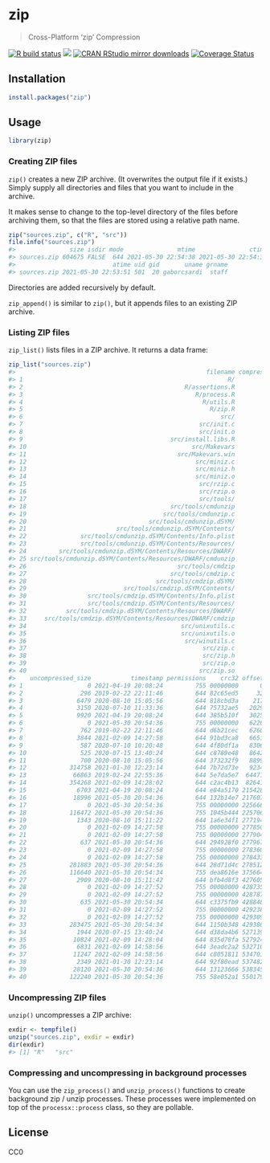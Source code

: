 
<!-- README.md is generated from README.Rmd. Please edit that file -->

# zip

> Cross-Platform ‘zip’ Compression

<!-- badges: start -->

[![R build
status](https://github.com/r-lib/zip/workflows/R-CMD-check/badge.svg)](https://github.com/r-lib/zip/actions)
[![](https://www.r-pkg.org/badges/version/zip)](https://www.r-pkg.org/pkg/zip)
[![CRAN RStudio mirror
downloads](https://cranlogs.r-pkg.org/badges/zip)](https://www.r-pkg.org/pkg/zip)
[![Coverage
Status](https://img.shields.io/codecov/c/github/r-lib/zip/main.svg)](https://codecov.io/github/r-lib/zip?branch=main)
<!-- badges: end -->

## Installation

``` r
install.packages("zip")
```

## Usage

``` r
library(zip)
```

### Creating ZIP files

`zip()` creates a new ZIP archive. (It overwrites the output file if it
exists.) Simply supply all directories and files that you want to
include in the archive.

It makes sense to change to the top-level directory of the files before
archiving them, so that the files are stored using a relative path name.

``` r
zip("sources.zip", c("R", "src"))
file.info("sources.zip")
#>               size isdir mode               mtime               ctime
#> sources.zip 604675 FALSE  644 2021-05-30 22:54:38 2021-05-30 22:54:38
#>                           atime uid gid       uname grname
#> sources.zip 2021-05-30 22:53:51 501  20 gaborcsardi  staff
```

Directories are added recursively by default.

`zip_append()` is similar to `zip()`, but it appends files to an
existing ZIP archive.

### Listing ZIP files

`zip_list()` lists files in a ZIP archive. It returns a data frame:

``` r
zip_list("sources.zip")
#>                                                     filename compressed_size
#> 1                                                         R/               0
#> 2                                             R/assertions.R             125
#> 3                                                R/process.R            1755
#> 4                                                  R/utils.R             941
#> 5                                                    R/zip.R            3148
#> 6                                                       src/               0
#> 7                                                 src/init.c             335
#> 8                                                 src/init.o            1599
#> 9                                         src/install.libs.R             272
#> 10                                              src/Makevars             199
#> 11                                          src/Makevars.win             273
#> 12                                               src/miniz.c           55180
#> 13                                               src/miniz.h           18113
#> 14                                               src/miniz.o          132730
#> 15                                                src/rzip.c            2123
#> 16                                                src/rzip.o            8003
#> 17                                                src/tools/               0
#> 18                                        src/tools/cmdunzip           51424
#> 19                                      src/tools/cmdunzip.c             590
#> 20                                  src/tools/cmdunzip.dSYM/               0
#> 21                         src/tools/cmdunzip.dSYM/Contents/               0
#> 22               src/tools/cmdunzip.dSYM/Contents/Info.plist             304
#> 23               src/tools/cmdunzip.dSYM/Contents/Resources/               0
#> 24         src/tools/cmdunzip.dSYM/Contents/Resources/DWARF/               0
#> 25 src/tools/cmdunzip.dSYM/Contents/Resources/DWARF/cmdunzip           97049
#> 26                                          src/tools/cmdzip           51879
#> 27                                        src/tools/cmdzip.c            1066
#> 28                                    src/tools/cmdzip.dSYM/               0
#> 29                           src/tools/cmdzip.dSYM/Contents/               0
#> 30                 src/tools/cmdzip.dSYM/Contents/Info.plist             303
#> 31                 src/tools/cmdzip.dSYM/Contents/Resources/               0
#> 32           src/tools/cmdzip.dSYM/Contents/Resources/DWARF/               0
#> 33     src/tools/cmdzip.dSYM/Contents/Resources/DWARF/cmdzip           97654
#> 34                                           src/unixutils.c             724
#> 35                                           src/unixutils.o            4725
#> 36                                            src/winutils.c            1931
#> 37                                                 src/zip.c            2726
#> 38                                                 src/zip.h             808
#> 39                                                 src/zip.o           11779
#> 40                                                src/zip.so           51765
#>    uncompressed_size           timestamp permissions    crc32 offset
#> 1                  0 2021-04-19 20:08:24         755 00000000      0
#> 2                296 2019-02-22 22:11:46         644 82c65ed5     32
#> 3               6479 2020-08-10 15:05:56         644 818cbd3a    217
#> 4               3150 2020-07-10 11:33:36         644 75732ae5   2029
#> 5               9920 2021-04-19 20:08:24         644 385b510f   3025
#> 6                  0 2021-05-30 20:54:36         755 00000000   6226
#> 7                762 2019-02-22 22:11:46         644 d6b21cec   6260
#> 8               3844 2021-02-09 14:27:58         644 91bd3ca8   6651
#> 9                587 2020-07-10 10:20:48         644 4f80df1a   8306
#> 10               525 2020-07-15 13:40:24         644 c8789e48   8642
#> 11               700 2020-08-10 15:05:56         644 373232f9   8899
#> 12            314758 2021-01-30 12:23:14         644 7b72d73e   9234
#> 13             66863 2019-02-24 22:55:36         644 5e7da5e7  64471
#> 14            354268 2021-02-09 14:28:02         644 c2ac4b13  82641
#> 15              6703 2021-04-19 20:08:24         644 e84a5170 215428
#> 16             18996 2021-05-30 20:54:36         644 132b14e7 217607
#> 17                 0 2021-05-30 20:54:36         755 00000000 225666
#> 18            116472 2021-05-30 20:54:36         755 1045b444 225706
#> 19              1343 2020-08-10 15:11:22         644 1a6e34f1 277194
#> 20                 0 2021-02-09 14:27:58         755 00000000 277850
#> 21                 0 2021-02-09 14:27:58         755 00000000 277904
#> 22               637 2021-05-30 20:54:36         644 294928f0 277967
#> 23                 0 2021-02-09 14:27:58         755 00000000 278360
#> 24                 0 2021-02-09 14:27:58         755 00000000 278433
#> 25            281883 2021-05-30 20:54:36         644 28d71d4c 278512
#> 26            116640 2021-05-30 20:54:34         755 dea8616e 375664
#> 27              2909 2020-08-10 15:11:42         644 bfb4d8f3 427605
#> 28                 0 2021-02-09 14:27:52         755 00000000 428735
#> 29                 0 2021-02-09 14:27:52         755 00000000 428787
#> 30               635 2021-05-30 20:54:34         644 c3375fb9 428848
#> 31                 0 2021-02-09 14:27:52         755 00000000 429238
#> 32                 0 2021-02-09 14:27:52         755 00000000 429309
#> 33            283475 2021-05-30 20:54:34         644 1150b348 429386
#> 34              1944 2020-07-15 13:40:24         644 d38da4b6 527139
#> 35             10824 2021-02-09 14:28:04         644 835d78fa 527924
#> 36              6831 2021-02-09 14:58:56         644 3eadc2a2 532710
#> 37             11247 2021-02-09 14:58:56         644 c8051811 534701
#> 38              2349 2021-01-30 12:23:14         644 92f80ead 537482
#> 39             28120 2021-05-30 20:54:36         644 13123666 538345
#> 40            122240 2021-05-30 20:54:36         755 58e052a1 550179
```

### Uncompressing ZIP files

`unzip()` uncompresses a ZIP archive:

``` r
exdir <- tempfile()
unzip("sources.zip", exdir = exdir)
dir(exdir)
#> [1] "R"   "src"
```

### Compressing and uncompressing in background processes

You can use the `zip_process()` and `unzip_process()` functions to
create background zip / unzip processes. These processes were
implemented on top of the `processx::process` class, so they are
pollable.

## License

CC0
